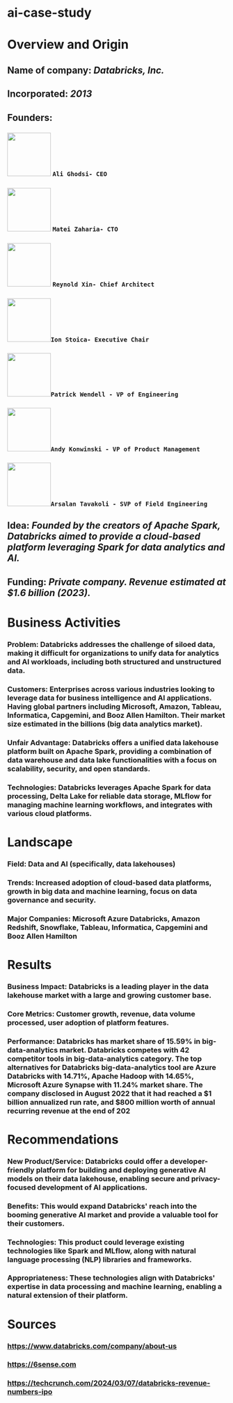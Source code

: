 # ai-case-study
# Overview and Origin
## Name of company: _Databricks, Inc._
## Incorporated: _2013_

## Founders: 
### <img src="https://www.databricks.com/en-website-assets/static/710a6d1abfdb04a1b90efdc1d7463ee3/16414.jpg" width="100" height="100"> ```Ali Ghodsi- CEO```
### <img src="https://www.databricks.com/en-website-assets/static/b20f9c34bb2591be2058a4781180ae12/12118.jpg" width="100" height="100"> ```Matei Zaharia- CTO```
### <img src="https://www.databricks.com/en-website-assets/static/cd107e52bba4b81df6d175fbc0dbb2b8/12120.jpg" width="100" height="100"> ```Reynold Xin- Chief Architect```
### <img src="https://www.databricks.com/en-website-assets/static/b43310b0195143532606a0bdd6377256/12116.jpg" width="100" height="100">```Ion Stoica- Executive Chair```
### <img src="https://www.databricks.com/en-website-assets/static/710a6d1abfdb04a1b90efdc1d7463ee3/16414.jpg" width="100" height="100">```Patrick Wendell - VP of Engineering```
### <img src="https://www.databricks.com/en-website-assets/static/c78aadc4e86b4ebb5a50ad4e82733056/12108.jpg" width="100" height="100">```Andy Konwinski - VP of Product Management```
### <img src="https://www.databricks.com/en-website-assets/static/11e63635ac8e5351052be26781c6552f/12109.jpg" width="100" height="100">```Arsalan Tavakoli - SVP of Field Engineering```

## Idea: _Founded by the creators of Apache Spark, Databricks aimed to provide a cloud-based platform leveraging Spark for data analytics and AI._
## Funding: ***Private company. Revenue estimated at $1.6 billion (2023).***

# Business Activities
### Problem: Databricks addresses the challenge of siloed data, making it difficult for organizations to unify data for analytics and AI workloads, including both structured and unstructured data.
### Customers: Enterprises across various industries looking to leverage data for business intelligence and AI applications. Having global partners including Microsoft, Amazon, Tableau, Informatica, Capgemini, and Booz Allen Hamilton. Their market size estimated in the billions (big data analytics market).
### Unfair Advantage: Databricks offers a unified data lakehouse platform built on Apache Spark, providing a combination of data warehouse and data lake functionalities with a focus on scalability, security, and open standards.
### Technologies: Databricks leverages Apache Spark for data processing, Delta Lake for reliable data storage, MLflow for managing machine learning workflows, and integrates with various cloud platforms. 

# Landscape
### Field: Data and AI (specifically, data lakehouses)
### Trends: Increased adoption of cloud-based data platforms, growth in big data and machine learning, focus on data governance and security.
### Major Companies: Microsoft Azure Databricks, Amazon Redshift, Snowflake, Tableau, Informatica, Capgemini and Booz Allen Hamilton

# Results
### Business Impact: Databricks is a leading player in the data lakehouse market with a large and growing customer base.
### Core Metrics: Customer growth, revenue, data volume processed, user adoption of platform features.
### Performance: Databricks has market share of 15.59% in big-data-analytics market. Databricks competes with 42 competitor tools in big-data-analytics category. The top alternatives for Databricks big-data-analytics tool are Azure Databricks with 14.71%, Apache Hadoop with 14.65%, Microsoft Azure Synapse with 11.24% market share. The company disclosed in August 2022 that it had reached a $1 billion annualized run rate, and $800 million worth of annual recurring revenue at the end of 202

# Recommendations
### New Product/Service: Databricks could offer a developer-friendly platform for building and deploying generative AI models on their data lakehouse, enabling secure and privacy-focused development of AI applications.
### Benefits: This would expand Databricks' reach into the booming generative AI market and provide a valuable tool for their customers.
### Technologies: This product could leverage existing technologies like Spark and MLflow, along with natural language processing (NLP) libraries and frameworks.
### Appropriateness: These technologies align with Databricks' expertise in data processing and machine learning, enabling a natural extension of their platform.

# Sources
### https://www.databricks.com/company/about-us
### https://6sense.com
### https://techcrunch.com/2024/03/07/databricks-revenue-numbers-ipo


